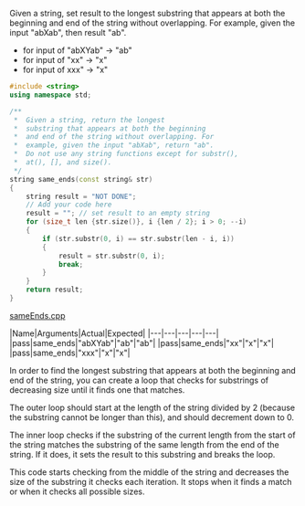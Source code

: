 Given a string, set result to the longest substring that appears at both the beginning and end of the string without overlapping. For example, given the input "abXab", then result "ab".

* for input of "abXYab" → "ab"
* for input of "xx" → "x"
* for input of xxx" → "x"

```cpp
#include <string>
using namespace std;

/**
 *  Given a string, return the longest 
 *  substring that appears at both the beginning 
 *  and end of the string without overlapping. For 
 *  example, given the input "abXab", return "ab".
 *  Do not use any string functions except for substr(), 
 *  at(), [], and size().
 */
string same_ends(const string& str)
{
    string result = "NOT DONE";
    // Add your code here
    result = ""; // set result to an empty string
    for (size_t len {str.size()}, i {len / 2}; i > 0; --i)
    {
        if (str.substr(0, i) == str.substr(len - i, i))
        {
            result = str.substr(0, i);
            break;
        }
    }
    return result;
}
```

[sameEnds.cpp](https://codecheck.io/files/23021024111wo43c96la7h5smnpo4atw0sj)

|Name|Arguments|Actual|Expected|
|---|---|---|---|---|
|pass|same_ends|"abXYab"|"ab"|"ab"|
|pass|same_ends|"xx"|"x"|"x"|
|pass|same_ends|"xxx"|"x"|"x"|

In order to find the longest substring that appears at both the beginning and end of the string, you can create a loop that checks for substrings of decreasing size until it finds one that matches.

The outer loop should start at the length of the string divided by 2 (because the substring cannot be longer than this), and should decrement down to 0.

The inner loop checks if the substring of the current length from the start of the string matches the substring of the same length from the end of the string. If it does, it sets the result to this substring and breaks the loop.

This code starts checking from the middle of the string and decreases the size of the substring it checks each iteration. It stops when it finds a match or when it checks all possible sizes.